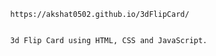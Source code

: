             https://akshat0502.github.io/3dFlipCard/


            3d Flip Card using HTML, CSS and JavaScript.

